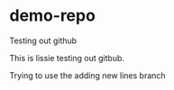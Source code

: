 # demo-repo
 Testing out github


 This is lissie testing out gitbub. 


 Trying to use the adding new lines branch
